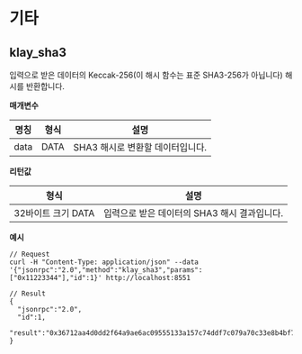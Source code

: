 # 기타 <a id="miscellaneous"></a>

## klay_sha3 <a id="klay_sha3"></a>

입력으로 받은 데이터의 Keccak-256(이 해시 함수는 표준 SHA3-256가 아닙니다) 해시를 반환합니다.

**매개변수**

| 명칭   | 형식   | 설명                   |
| ---- | ---- | -------------------- |
| data | DATA | SHA3 해시로 변환할 데이터입니다. |

**리턴값**

| 형식            | 설명                          |
| ------------- | --------------------------- |
| 32바이트 크기 DATA | 입력으로 받은 데이터의 SHA3 해시 결과입니다. |


**예시**

```shell
// Request
curl -H "Content-Type: application/json" --data '{"jsonrpc":"2.0","method":"klay_sha3","params":["0x11223344"],"id":1}' http://localhost:8551

// Result
{
  "jsonrpc":"2.0",
  "id":1,
  "result":"0x36712aa4d0dd2f64a9ae6ac09555133a157c74ddf7c079a70c33e8b4bf70dd73"
}
```
